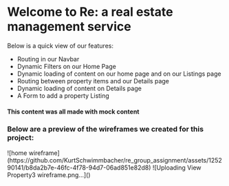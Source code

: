 <h1>Welcome to Re: a real estate management service</h1>

Below is a quick view of our features:
<ul>
  <li>Routing in our Navbar</li>
  <li>Dynamic Filters on our Home Page</li>
  <li>Dynamic loading of content on our home page and on our Listings page</li>
  <li>Routing between property items and our Details page</li>
  <li>Dynamic loading of content on Details page</li>
  <li> A Form to add a property Listing</li>
</ul>

<h4>
  This content was all made with mock content
</h4>

<div>
  <h3>Below are a preview of the wireframes we created for this project:</h3>
  ![home wireframe](https://github.com/KurtSchwimmbacher/re_group_assignment/assets/125290141/b8da2b7e-46fc-4f78-94d7-06ad851e82d8)
  ![Uploading View Property3 wireframe.png…]()

</div>
